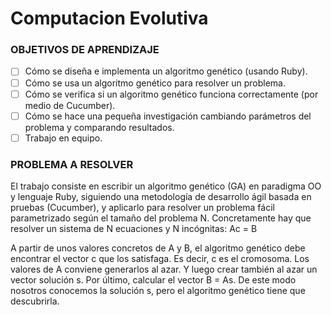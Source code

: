 # Computacion Evolutiva

### OBJETIVOS DE APRENDIZAJE
  - [ ] Cómo se diseña e implementa un algoritmo genético (usando Ruby).
  - [ ] Cómo se usa un algoritmo genético para resolver un problema.
  - [ ] Cómo se verifica si un algoritmo genético funciona correctamente (por medio de Cucumber).
  - [ ] Cómo se hace una pequeña investigación cambiando parámetros del problema y comparando resultados.
  - [ ] Trabajo en equipo.

### PROBLEMA A RESOLVER
El trabajo consiste en escribir un algoritmo genético (GA) en paradigma OO y lenguaje Ruby,
siguiendo una metodología de desarrollo ágil basada en pruebas (Cucumber), y aplicarlo para resolver
un problema fácil parametrizado según el tamaño del problema N. Concretamente hay que resolver un
sistema de N ecuaciones y N incógnitas: Ac = B


A partir de unos valores concretos de A y B, el algoritmo genético debe encontrar el vector c que los
satisfaga. Es decir, c es el cromosoma.
Los valores de A conviene generarlos al azar. Y luego crear también al azar un vector solución s. Por
último, calcular el vector B = As. De este modo nosotros conocemos la solución s, pero el algoritmo
genético tiene que descubrirla.

